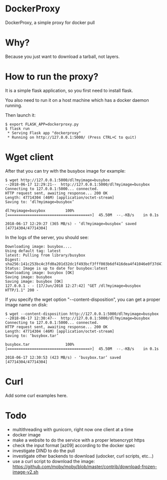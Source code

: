 DockerProxy
===========

DockerProxy, a simple proxy for docker pull

Why?
====

Because you just want to download a tarball, not layers.

How to run the proxy?
=====================

It is a simple flask application, so you first need to install flask. 

You also need to run it on a host machine which has a docker daemon running.

Then launch it:

```
$ export FLASK_APP=dockerproxy.py
$ flask run 
 * Serving Flask app "dockerproxy"
 * Running on http://127.0.0.1:5000/ (Press CTRL+C to quit)
```

Wget client
===========

After that you can try with the busybox image for example:

```
$ wget http://127.0.0.1:5000/dl?myimage=busybox
--2018-06-17 12:29:21--  http://127.0.0.1:5000/dl?myimage=busybox
Connecting to 127.0.0.1:5000... connected.
HTTP request sent, awaiting response... 200 OK
Length: 47714304 (46M) [application/octet-stream]
Saving to: ‘dl?myimage=busybox’

dl?myimage=busybox         100%[=====================================>]  45.50M  --.-KB/s    in 0.1s    

2018-06-17 12:29:27 (365 MB/s) - ‘dl?myimage=busybox’ saved [47714304/47714304]

```

In the logs of the server, you should see:

```
Downloading image: busybox....
Using default tag: latest
latest: Pulling from library/busybox
Digest: sha256:141c253bc4c3fd0a201d32dc1f493bcf3fff003b6df416dea4f41046e0f37d47
Status: Image is up to date for busybox:latest
Downloading image: busybox [OK]
Saving image: busybox
Saving image: busybox [OK]
127.0.0.1 - - [17/Jun/2018 12:27:42] "GET /dl?myimage=busybox HTTP/1.1" 200 -
```

If you specify the wget option "--content-disposition", you can get a proper image name on disk:

```
$ wget --content-disposition http://127.0.0.1:5000/dl?myimage=busybox
--2018-06-17 12:30:47--  http://127.0.0.1:5000/dl?myimage=busybox
Connecting to 127.0.0.1:5000... connected.
HTTP request sent, awaiting response... 200 OK
Length: 47714304 (46M) [application/octet-stream]
Saving to: ‘busybox.tar’

busybox.tar                100%[=====================================>]  45.50M  --.-KB/s    in 0.1s    

2018-06-17 12:30:53 (423 MB/s) - ‘busybox.tar’ saved [47714304/47714304]
```

Curl
====

Add some curl examples here.

Todo
====

* multithreading with gunicorn, right now one client at a time
* docker image
* make a website to do the service with a proper letsencrypt https
* check the input format [az09] according to the docker spec
* investigate DIND to do the pull
* investigate other backends to download (udocker, curl scripts, etc...)
* use a curl script to download the image: https://github.com/moby/moby/blob/master/contrib/download-frozen-image-v2.sh
